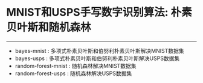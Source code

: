 # MNIST和USPS手写数字识别算法: 朴素贝叶斯和随机森林
---

- bayes-mnist : 多项式朴素贝叶斯和伯努利朴素贝叶斯解决MNIST数据集
- bayes-usps : 多项式朴素贝叶斯和伯努利朴素贝叶斯解决USPS数据集
- random-forest-mnist : 随机森林解决MNIST数据集
- random-forest-usps : 随机森林解决USPS数据集